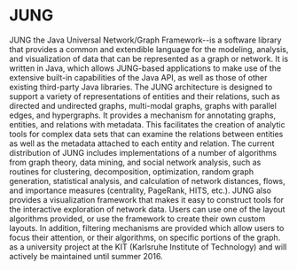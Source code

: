 # JUNG
JUNG the Java Universal Network/Graph Framework--is a software library that provides a common and extendible language for the modeling, analysis, and visualization of data that can be represented as a graph or network. It is written in Java, which allows JUNG-based applications to make use of the extensive built-in capabilities of the Java API, as well as those of other existing third-party Java libraries. The JUNG architecture is designed to support a variety of representations of entities and their relations, such as directed and undirected graphs, multi-modal graphs, graphs with parallel edges, and hypergraphs. It provides a mechanism for annotating graphs, entities, and relations with metadata. This facilitates the creation of analytic tools for complex data sets that can examine the relations between entities as well as the metadata attached to each entity and relation. The current distribution of JUNG includes implementations of a number of algorithms from graph theory, data mining, and social network analysis, such as routines for clustering, decomposition, optimization, random graph generation, statistical analysis, and calculation of network distances, flows, and importance measures (centrality, PageRank, HITS, etc.). JUNG also provides a visualization framework that makes it easy to construct tools for the interactive exploration of network data. Users can use one of the layout algorithms provided, or use the framework to create their own custom layouts. In addition, filtering mechanisms are provided which allow users to focus their attention, or their algorithms, on specific portions of the graph. as a university project at the KIT (Karlsruhe Institute of Technology) and will actively be maintained until summer 2016. 
